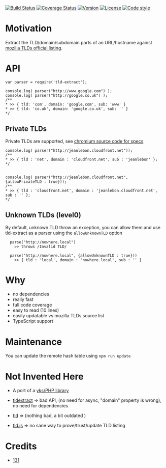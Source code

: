 
[![Build Status](https://github.com/131/node-tld/actions/workflows/test.yml/badge.svg?branch=master)](https://github.com/131/node-tld/actions/workflows/test.yml)
[![Coverage Status](https://coveralls.io/repos/github/131/node-tld/badge.svg?branch=master)](https://coveralls.io/github/131/node-tld?branch=master)
[![Version](https://img.shields.io/npm/v/tld-extract.svg)](https://www.npmjs.com/package/tld-extract)
[![License](https://img.shields.io/badge/license-MIT-blue.svg)](http://opensource.org/licenses/MIT)
[![Code style](https://img.shields.io/badge/code%2fstyle-ivs-green.svg)](https://www.npmjs.com/package/eslint-plugin-ivs)




# Motivation
Extract the TLD/domain/subdomain parts of an URL/hostname against [mozilla TLDs official listing](https://publicsuffix.org/).


# API

```
var parser = require('tld-extract');

console.log( parser("http://www.google.com") );
console.log( parser("http://google.co.uk") );
/**
* >> { tld: 'com', domain: 'google.com', sub: 'www' }
* >> { tld: 'co.uk', domain: 'google.co.uk', sub: '' }
*/

```
## Private TLDs
Private TLDs are supported, see [chromium source code for specs](https://chromium.googlesource.com/chromium/src/+/master/net/tools/tld_cleanup/tld_cleanup.cc)

```
console.log( parser("http://jeanlebon.cloudfront.net"));
/**
* >> { tld : 'net', domain : 'cloudfront.net', sub : 'jeanlebon' };
*/


console.log( parser("http://jeanlebon.cloudfront.net", {allowPrivateTLD : true}));
/**
* >> { tld : 'cloudfront.net', domain : 'jeanlebon.cloudfront.net', sub : '' };
*/
```

## Unknown TLDs (level0)
By default, unknown TLD throw an exception, you can allow them and use tld-extract as a parser using the `allowUnknownTLD` option

```
  parse("http://nowhere.local")
    >> throws /Invalid TLD/

  parse("http://nowhere.local", {allowUnknownTLD : true}))
    >> { tld : 'local', domain : 'nowhere.local', sub : '' }

```



# Why
* no dependencies
* really fast
* full code coverage
* easy to read (10 lines)
* easily updatable vs mozilla TLDs source list
* TypeScript support

# Maintenance
You can update the remote hash table using `npm run update`


# Not Invented Here

* A port of a [yks/PHP library](https://github.com/131/yks/blob/master/class/exts/http/urls.php)

* [tldextract](https://github.com/masylum/tldextract)  => bad API, (no need for async, "domain" property is wrong), no need for dependencies
* [tld](https://github.com/donpark/node-tld/blob/master/lib/tld.js) => (nothing bad, a bit outdated )
* [tld.js](https://github.com/ramitos/tld.js) => no sane way to prove/trust/update TLD listing


# Credits
* [131](https://github.com/131)
